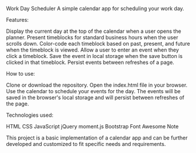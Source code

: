 Work Day Scheduler
A simple calendar app for scheduling your work day.

Features:

Display the current day at the top of the calendar when a user opens the planner.
Present timeblocks for standard business hours when the user scrolls down.
Color-code each timeblock based on past, present, and future when the timeblock is viewed.
Allow a user to enter an event when they click a timeblock.
Save the event in local storage when the save button is clicked in that timeblock.
Persist events between refreshes of a page.

How to use:

Clone or download the repository.
Open the index.html file in your browser.
Use the calendar to schedule your events for the day.
The events will be saved in the browser's local storage and will persist between refreshes of the page.

Technologies used:

HTML
CSS
JavaScript
jQuery
moment.js
Bootstrap
Font Awesome
Note

This project is a basic implementation of a calendar app and can be further developed and customized to fit specific needs and requirements.



